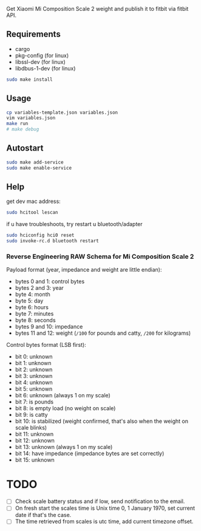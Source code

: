 Get Xiaomi Mi Composition Scale 2 weight and publish it to fitbit via fitbit API.

## Requirements

 * cargo
 * pkg-config (for linux)
 * libssl-dev (for linux)
 * libdbus-1-dev (for linux)

```bash
sudo make install
```

## Usage

```bash
cp variables-template.json variables.json
vim variables.json
make run
# make debug
```

## Autostart

```bash
sudo make add-service
sudo make enable-service

```
## Help

get dev mac address:

```bash
sudo hcitool lescan
```

if u have troubleshoots, try restart u bluetooth/adapter

```bash
sudo hciconfig hci0 reset
sudo invoke-rc.d bluetooth restart
```

### Reverse Engineering RAW Schema for Mi Composition Scale 2

Payload format (year, impedance and weight are little endian):

* bytes 0 and 1: control bytes
* bytes 2 and 3: year
* byte 4: month
* byte 5: day
* byte 6: hours
* byte 7: minutes
* byte 8: seconds
* bytes 9 and 10: impedance
* bytes 11 and 12: weight (`/100` for pounds and catty, `/200` for kilograms)

Control bytes format (LSB first):

* bit 0:   unknown
* bit 1:   unknown
* bit 2:   unknown
* bit 3:   unknown
* bit 4:   unknown
* bit 5:   unknown
* bit 6:   unknown (always 1 on my scale)
* bit 7:   is pounds
* bit 8:   is empty load (no weight on scale)
* bit 9:   is catty
* bit 10:  is stabilized (weight confirmed, that's also when the weight on scale blinks)
* bit 11:  unknown
* bit 12:  unknown
* bit 13:  unknown (always 1 on my scale)
* bit 14:  have impedance (impedance bytes are set correctly)
* bit 15:  unknown


# TODO
- [ ] Check scale battery status and if low, send notification to the email.
- [ ] On fresh start the scales time is Unix time 0, 1 January 1970, set current date if that's the case.
- [ ] The time retrieved from scales is utc time, add current timezone offset.
